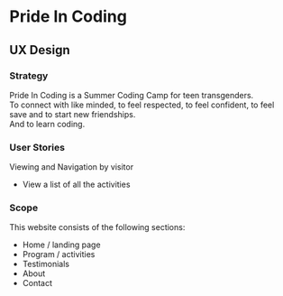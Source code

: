# Pride In Coding

## UX Design

### Strategy
Pride In Coding is a Summer Coding Camp for teen transgenders. <br>
To connect with like minded, to feel respected, to feel confident, to feel save and to start new friendships. <br>
And to learn coding.

### User Stories

Viewing and Navigation by visitor
<ul>
<li>View a list of all the activities 
</ul>

### Scope
This website consists of the following sections:
<ul>
<li>Home / landing page
<li>Program / activities
<li>Testimonials
<li>About
<li>Contact
</ul>
